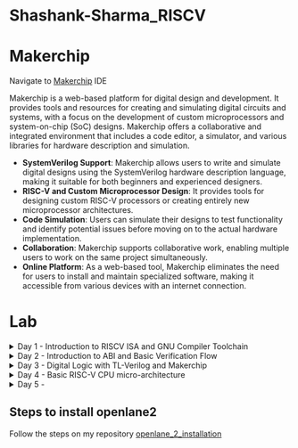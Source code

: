 # Shashank-Sharma_RISCV


# Makerchip

Navigate to [Makerchip](https://www.makerchip.com/sandbox/)  IDE

Makerchip is a web-based platform for digital design and development. It provides tools and resources for creating and simulating digital circuits and systems, with a focus on the development of custom microprocessors and system-on-chip (SoC) designs. Makerchip offers a collaborative and integrated environment that includes a code editor, a simulator, and various libraries for hardware description and simulation.

- **SystemVerilog Support**: Makerchip allows users to write and simulate digital designs using the SystemVerilog hardware description language, making it suitable for both     beginners and experienced designers.
- **RISC-V and Custom Microprocessor Design**: It provides tools for designing custom RISC-V processors or creating entirely new microprocessor architectures.
- **Code Simulation**: Users can simulate their designs to test functionality and identify potential issues before moving on to the actual hardware implementation.
- **Collaboration**: Makerchip supports collaborative work, enabling multiple users to work on the same project simultaneously.
- **Online Platform**: As a web-based tool, Makerchip eliminates the need for users to install and maintain specialized software, making it accessible from various   devices with an internet connection.


# Lab

<details>
  <summary> Day 1 - Introduction to RISCV ISA and GNU Compiler Toolchain </summary>
  <br>

  # DAY-1: LAB work for RISC-V software toolchain
  ## Task 1
  
  ## Write a C program to compute sum from 1 to n
  ![Screenshot from 2023-08-19 11-20-30](https://github.com/Shashanksharma280201/PESU-ASIC/assets/79470436/3ee921a8-140c-4353-aac7-104b2f6c5168)
  
  ### The result for the above after gcc compilation 
  ![Screenshot from 2023-08-19 11-20-59](https://github.com/Shashanksharma280201/PESU-ASIC/assets/79470436/d89ef2d4-9315-4643-957c-63d027004a1b)
  
  ### commands used 
  ```
  gcc sum1ton.c
  ./a.out
  ```
  
  ## GCC compile And Disassemble 
  
  ![Screenshot from 2023-08-21 00-52-48](https://github.com/Shashanksharma280201/PESU-ASIC/assets/79470436/0033f39e-f64d-439c-965b-2c9185d6bdc3)
  ![Screenshot from 2023-08-21 00-45-38](https://github.com/Shashanksharma280201/PESU-ASIC/assets/79470436/6b067ff8-dada-4462-b6ec-2647c6690a94)
  
  
  ### Commands used to compile and get the outout
  ```
  riscv64-unknown-elf-gcc -O1 -mabi=lp64 -march=rv64i -o sum1ton.o sum1ton.c
  riscv64-unknown-elf-objdump -d sum1ton.o | less
  
  riscv64-unknown-elf-gcc -Ofast -mabi=lp64 -march=rv64i -o sum1ton.o sum1ton.c
  riscv64-unknown-elf-objdump -d sum1ton.o | less
  ```
  ![Screenshot from 2023-08-21 00-56-27](https://github.com/Shashanksharma280201/PESU-ASIC/assets/79470436/0a321df3-eb8e-4eda-be6d-2d651332630a)
  
  
  ## Spike Simulation And Debug
  
  ### commands to run the risc-v compiler and spike debugger 
  ```
  riscv64-unknown-elf-gcc -Ofast -mabi=lp64 -march=rv64i -o sum1ton.o sum1ton.c
  spike pk sum1ton.o
  spike -d pk sum1ton.o
  ```
  
  ### The outputs after running the above commands are:
  
  ![Screenshot from 2023-08-21 01-03-17](https://github.com/Shashanksharma280201/PESU-ASIC/assets/79470436/08502c60-1b52-43d1-b24f-06bed6d8a44f)
  
  
  ![Screenshot from 2023-08-21 01-07-25](https://github.com/Shashanksharma280201/PESU-ASIC/assets/79470436/6ab2a91e-47d9-4a3d-984a-82a3c50bb404)
  
  
  
  ## Task 2
  
  ## Write a C program for Signed And Unsigned Numbers 
  
  ![Screenshot from 2023-08-21 01-19-18](https://github.com/Shashanksharma280201/PESU-ASIC/assets/79470436/0b1c01e9-04df-4c78-97ba-6675715996ba)
  
  ## After running the compiler
  
  ![Screenshot from 2023-08-21 01-20-43](https://github.com/Shashanksharma280201/PESU-ASIC/assets/79470436/ba0825a6-1319-4d7a-a3ec-95b8ebdd2168)
  
  ### The commands for above porcess are:
  ```
  vim unsignedHighest.c
  riscv64-unknown-elf-gcc -Ofast -mabi=lp64 -march=rv64i -o unsignedHighest.o unsignedHighest.c
  spike pk unsignedHighest.o
  ```
  
  ## For the signed number 
  
  ![Screenshot from 2023-08-21 01-28-57](https://github.com/Shashanksharma280201/PESU-ASIC/assets/79470436/2efbf598-7a24-4f71-a3ba-6a7bc3d41d35)
  
  ## After running the compiler
  
  ![Screenshot from 2023-08-21 01-28-48](https://github.com/Shashanksharma280201/PESU-ASIC/assets/79470436/0c63fe28-1cc8-476e-adfd-9387bd020663)
  
  
  ### The commands for above porcess are:
  
  ```
  vim signedHighest.c
  riscv64-unknown-elf-gcc -Ofast -mabi=lp64 -march=rv64i -o signedHighest.o signedHighest.c
  spike pk signedHighest.o
  ```
</details>

<details>
  <summary> Day 2 - Introduction to ABI and Basic Verification Flow </summary>
  <br>
  
  ## Lab work using ABI function calls
  
  ### Download the load.S , 1to9_count.c files from 
  https://github.com/kunalg123/riscv_workshop_collaterals/tree/master/labs
  
  
  ```
  cat 1to9_custom.c
  cat load.S
  ```
   
  ### The above commands are used to view the content of the files on terminal
  
  ![Screenshot from 2023-08-21 01-49-31](https://github.com/Shashanksharma280201/PESU-ASIC/assets/79470436/4ec9fd68-5f28-4043-9571-f610346eff63)
  
  
  ![Screenshot from 2023-08-21 09-11-11](https://github.com/Shashanksharma280201/PESU-ASIC/assets/79470436/674d5a42-c54d-4803-94a1-0e2276a6dd91)
  
  ![Screenshot from 2023-08-21 09-10-32](https://github.com/Shashanksharma280201/PESU-ASIC/assets/79470436/3bd596ac-744e-4925-9f45-b27a44eab3b5)
  
  ### Command used :
  
  ```
  riscv64-unknown-elf-gcc -Ofast -mabi=lp64 -march=rv64i -o 1to9_custom.o 1to9_custom.c load.S
  spike pk 1to9_custom.o
  riscv64-unknown-elf-objdump -d 1to9_custom.o | less
  ```
</details>


<details>
  <summary> Day 3 - Digital Logic with TL-Verilog and Makerchip </summary>
  <br>

## A) Inverter in TLV using command

- under TLV Section type ```$out = ! $in1```
- Now compile 

## B) Xor gate using operators

![Screenshot from 2023-10-16 22-59-07](https://github.com/Shashanksharma280201/Shashank-Sharma_RISCV/assets/79470436/2346af08-c49a-42f4-8e88-a6c5c6919d54)

## C) Vectors

![Screenshot from 2023-10-16 23-01-45](https://github.com/Shashanksharma280201/Shashank-Sharma_RISCV/assets/79470436/72c8cc28-6392-437c-87f8-b6060dd8a99d)

## D) Mux (with and without vectors)

![Screenshot from 2023-10-16 23-04-17](https://github.com/Shashanksharma280201/Shashank-Sharma_RISCV/assets/79470436/a2b129a8-6e26-46cf-93b9-4e6b668a0d81)

## E) Simple Claculator

![Screenshot from 2023-10-16 23-08-48](https://github.com/Shashanksharma280201/Shashank-Sharma_RISCV/assets/79470436/de1f7fba-7dd2-4cec-b078-21f80302eb71)

## Sequential logic

- **Basic Building Blocks**: Sequential logic blocks are made from digital gates and flip-flops.

- **Information Storage**: They store and process data over time, using the previous state and current input.

- **Stateful Operation**: Sequential logic blocks retain state, unlike combinational logic.

- **Flip-Flops**: Common storage elements in various types, like D, JK, and T flip-flops.

- **Clock Control**: Typically use a clock signal for timing operations.

- **Synchronous/Asynchronous**: Can be synchronous (clock-driven) or asynchronous (not clock-driven).

- **State Machines**: Used for implementing finite state machines (FSMs).

- **Control Logic**: Accompanies sequential blocks to manage data updates and responses.

- **Timing Analysis**: Timing is crucial for proper operation and to avoid hazards.

- **Applications**: Used in various systems, from registers to microprocessors.



## F) Fibonacci series

![Screenshot from 2023-10-16 23-21-35](https://github.com/Shashanksharma280201/Shashank-Sharma_RISCV/assets/79470436/deb0dbdf-923b-4320-8e6d-0bfafc6a9d8f)

## G) Up-Counter

![Screenshot from 2023-10-16 23-23-01](https://github.com/Shashanksharma280201/Shashank-Sharma_RISCV/assets/79470436/a7e4db08-01b9-40cd-82a6-7c786b5f8c7b)

## H) Sequential Calculator

![Screenshot from 2023-10-16 23-30-14](https://github.com/Shashanksharma280201/Shashank-Sharma_RISCV/assets/79470436/2eddc312-83ee-4809-95a5-a76e232afa00)

## I) A simple pipeline through Pythagorean example

![Screenshot from 2023-10-16 23-35-20](https://github.com/Shashanksharma280201/Shashank-Sharma_RISCV/assets/79470436/7814199c-0273-4f97-aa07-ca9c9aaf158c)


## J) Pipeline Implementation example

![Screenshot from 2023-10-16 23-38-54](https://github.com/Shashanksharma280201/Shashank-Sharma_RISCV/assets/79470436/d4a0d454-725e-4949-8124-9d41b076a413)

## Validity 
- Easier debug
- cleaner design
- Better error checking
- Automated clock gating

## K) 2 cycle calculator with validity

![Screenshot from 2023-10-16 23-51-54](https://github.com/Shashanksharma280201/Shashank-Sharma_RISCV/assets/79470436/2ab65e8c-c456-4ec8-bec7-cfa6f94c5836)


## L) Distance Calculator

![Screenshot from 2023-10-17 00-03-01](https://github.com/Shashanksharma280201/Shashank-Sharma_RISCV/assets/79470436/3bafce24-6f6a-42eb-bc32-13dbc1063c8f)

## M) Calulator_memory

![Screenshot from 2023-10-17 00-08-11](https://github.com/Shashanksharma280201/Shashank-Sharma_RISCV/assets/79470436/64a69828-3b1c-4394-880a-6e7b8c2e52b3)

</details>


<details>
  <summary> Day 4 - Basic RISC-V CPU micro-architecture </summary>
  <br>

  # Basic RISC-V CPU micro-architecture 


- **Load-Store Architecture**: RISC-V uses a load-store architecture, performing operations on registers and loading/storing data separately.

- **Fixed Instruction Length**: Instructions are of fixed length (usually 32 bits), simplifying instruction fetch.

- **Register File**: A small set of general-purpose registers (typically 32) is directly accessible.

- **Reduced Instruction Set**: RISC-V has a simplified, reduced instruction set for straightforward decoding and execution.

- **Pipelining**: RISC-V CPUs often employ pipelining for improved instruction throughput.

- **Memory Hierarchy**: Memory access uses a hierarchy including caches to reduce latency.

- **Branch and Jump Instructions**: Branch and jump instructions control program flow.

- **Single-Cycle Execution**: Many instructions are designed to execute in a single clock cycle.

- **32-bit and 64-bit Variants**: RISC-V supports both 32-bit (RV32) and 64-bit (RV64) instruction set variants.

- **Open Source**: RISC-V is open-source, encouraging collaboration and innovation in processor design.

  

  ## 1. Program Counter

  ![Screenshot from 2023-10-17 11-31-41](https://github.com/Shashanksharma280201/Shashank-Sharma_RISCV/assets/79470436/c28ce5c1-f01e-4a6f-8f1b-cda8cd9c4f70)


  ## 2. Instruction Fetch

  ![image](https://github.com/Shashanksharma280201/Shashank-Sharma_RISCV/assets/79470436/2041f022-1dc0-42b3-9b61-aa2d8280ebbc)

  ## 3.Instruction Decode

  ![image](https://github.com/Shashanksharma280201/Shashank-Sharma_RISCV/assets/79470436/28d078c9-85c9-4ee8-82b5-0abd77e5b566)

  ## 4. Instruction Decode with validity

  ![image](https://github.com/Shashanksharma280201/Shashank-Sharma_RISCV/assets/79470436/d6e97580-1b56-446b-adf4-6a242a4d49be)

  ## 5. Individual Instruction decode

  ![image](https://github.com/Shashanksharma280201/Shashank-Sharma_RISCV/assets/79470436/426300dc-859a-4087-9e20-6d3920d805fa)

  ## 6. Register file read

  ![image](https://github.com/Shashanksharma280201/Shashank-Sharma_RISCV/assets/79470436/c95ccaff-ccee-4402-b37b-bbac5dad38a0)

  ## 7. ALU
 
  ![image](https://github.com/Shashanksharma280201/Shashank-Sharma_RISCV/assets/79470436/91bb038b-ad5f-4d79-99b6-dd430013a9d5)

  ## 8. Register File Write

  ![image](https://github.com/Shashanksharma280201/Shashank-Sharma_RISCV/assets/79470436/ef452da7-502d-478b-916c-3b61e9e7ab55)

  ## 9. Branch Instructions

  ![image](https://github.com/Shashanksharma280201/Shashank-Sharma_RISCV/assets/79470436/75347919-6321-4b66-9654-4b525d6250f5)

  ## 10. Testbench to check functionality

  ![image](https://github.com/Shashanksharma280201/Shashank-Sharma_RISCV/assets/79470436/6d3f81cc-55c5-4a69-811f-ca55137a8ee9)
</details>

<details>
  <summary>Day 5 - </summary>
  <br>

 ## Pipelining the CPU
 
 
 - 3-Cycle Valid Signal

<img src="https://github.com/Shashanksharma280201/Shashank-Sharma_RISCV/raw/assets/79470436/41e2f1cf-bccd-4cf4-9488-44af54752bbf" width="300">

<img src="https://github.com/Shashanksharma280201/Shashank-Sharma_RISCV/raw/assets/79470436/bea13ef3-3f61-4eb9-8472-71f744208666" width="300">



- Taking care of Invalid Cycles

<img src="https://github.com/Shashanksharma280201/Shashank-Sharma_RISCV/raw/assets/79470436/76b15832-4e5a-4db4-9164-74fcc186a60b" width="300">

<img src="https://github.com/Shashanksharma280201/Shashank-Sharma_RISCV/raw/assets/79470436/2c98fa90-fa65-4fe3-b9bf-6f680c1ea606" width="300">



- Modify 3-cycle RISC-V to Distribute Logic

<img src="https://github.com/Shashanksharma280201/Shashank-Sharma_RISCV/raw/assets/79470436/1b359689-5e1f-4445-9c57-2795dd381dcf" width="300">

<img src="https://github.com/Shashanksharma280201/Shashank-Sharma_RISCV/raw/assets/79470436/ebce85f7-1452-4ad1-a8cc-b801b6169e4f" width="300">




## Solutions to Pipeline Hazards

- Register File Bypass

<img src="https://github.com/Shashanksharma280201/Shashank-Sharma_RISCV/raw/assets/79470436/2e9c4d22-9907-41a2-abdf-68580b309fdd" width="300">

<img src="https://github.com/Shashanksharma280201/Shashank-Sharma_RISCV/raw/assets/79470436/0ae686d6-960c-4ceb-94c1-80fab7a82033" width="300">

- Correct Branch Target Path

<img src="https://github.com/Shashanksharma280201/Shashank-Sharma_RISCV/raw/assets/79470436/fc7863fc-b5b1-4384-ba6d-83c0bf774a41" width="300">

<img src="https://github.com/Shashanksharma280201/Shashank-Sharma_RISCV/raw/assets/79470436/1abaad96-3360-4769-a668-402ac66b6929" width="300">


- Complete Instruction Decode

<img src="https://github.com/Shashanksharma280201/Shashank-Sharma_RISCV/raw/assets/79470436/75342cbd-2cec-4c1d-bf4b-da1668fed4ee" width="300">

<img src="https://github.com/Shashanksharma280201/Shashank-Sharma_RISCV/raw/assets/79470436/da07e19f-8e5d-4a93-8df1-fab3f681c198" width="300">

- Complete ALU

<img src="https://github.com/Shashanksharma280201/Shashank-Sharma_RISCV/raw/assets/79470436/3e5ffd37-2789-4ec9-8f75-18d864d94a94" width="300">

<img src="https://github.com/Shashanksharma280201/Shashank-Sharma_RISCV/raw/assets/79470436/6dbd3734-2668-40a4-932f-9ee078796431" width="300">


## Load & Store Instructions and Completing RISC-V CPU

- Redirect Loads

<img src="https://github.com/Shashanksharma280201/Shashank-Sharma_RISCV/raw/assets/79470436/04f3e64b-f80f-4d3e-b006-0b9333bfba1d" width="300">

<img src="https://github.com/Shashanksharma280201/Shashank-Sharma_RISCV/raw/assets/79470436/203d151b-5602-4c8f-af33-dda6903a490d" width="300">

- Load Data From Memory to Register File

<img src="https://github.com/Shashanksharma280201/Shashank-Sharma_RISCV/raw/assets/79470436/bc40e8e9-b046-4068-95f4-bebce82b1cc0" width="300">

<img src="https://github.com/Shashanksharma280201/Shashank-Sharma_RISCV/raw/assets/79470436/537070d0-3ccb-4186-8b4b-0bc73a8c62df" width="300">

- Instantiate Data Memory to CPU

<img src="https://github.com/Shashanksharma280201/Shashank-Sharma_RISCV/raw/assets/79470436/b4a3dd8a-18e9-4d86-9caa-08c9c11c4eb1" width="300">

<img src="https://github.com/Shashanksharma280201/Shashank-Sharma_RISCV/raw/assets/79470436/541adf63-0e1e-4fc2-91f5-f782d01d8add" width="300">

- Add stores and loads to Test program

```
// External to function:
   m4_asm(ADD, r10, r0, r0)             // Initialize r10 (a0) to 0.
   // Function:
   m4_asm(ADD, r14, r10, r0)            // Initialize sum register a4 with 0x0
   m4_asm(ADDI, r12, r10, 1010)         // Store count of 10 in register a2.
   m4_asm(ADD, r13, r10, r0)            // Initialize intermediate sum register a3 with 0
   // Loop:
   m4_asm(ADD, r14, r13, r14)           // Incremental addition
   m4_asm(ADDI, r13, r13, 1)            // Increment intermediate register by 1
   m4_asm(BLT, r13, r12, 1111111111000) // If a3 is less than a2, branch to label named <loop>
   m4_asm(ADD, r10, r14, r0)            // Store final result to register a0 so that it can be read by main program
   m4_asm(SW, r0, r10, 10000)           // Store the final result value to byte address 16
   m4_asm(LW, r17, r0, 10000)           // Load the final result value from adress 16 to x17
```

- Jump Instructions

<img src="https://github.com/Shashanksharma280201/Shashank-Sharma_RISCV/raw/assets/79470436/b4a3dd8a-18e9-4d86-9caa-08c9c11c4eb1" width="300">

<img src="https://github.com/Shashanksharma280201/Shashank-Sharma_RISCV/raw/assets/79470436/541adf63-0e1e-4fc2-91f5-f782d01d8add" width="300">


### Final RISC-V CPU Core Implementation

<img src="https://github.com/Shashanksharma280201/Shashank-Sharma_RISCV/raw/assets/79470436/21823e8d-985e-4961-871d-80ccda450b4b" width="300">

You can compare the code for a RISC-V Core implemented in both TL-Verilog and SystemVerilog by utilizing the "Show Verilog" feature in the Makerchip platform under the 'E' tab. When you visualize the code, you'll notice a substantial decrease in code size on the comparison chart.

<img src="https://github.com/Shashanksharma280201/Shashank-Sharma_RISCV/assets/79470436/d553f7d1-46bb-40aa-bfef-87987955db15" width="400">
















</details>


## Steps to install openlane2
Follow the steps on my repository [openlane_2_installation](https://github.com/Shashanksharma280201/openlane_2_installation)

